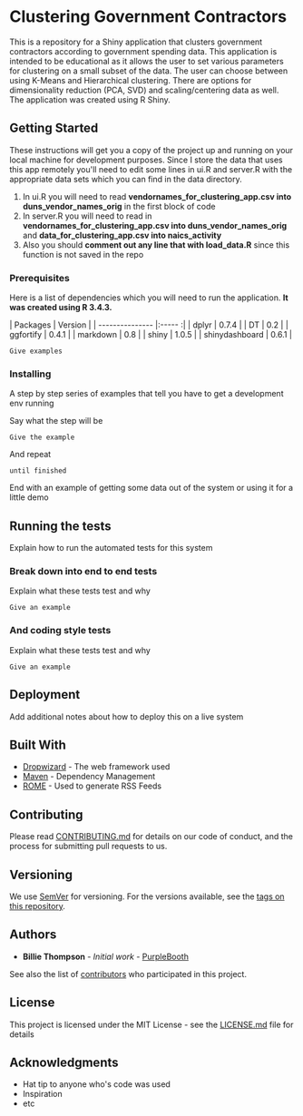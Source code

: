 # Clustering Government Contractors

This is a repository for a Shiny application that clusters government contractors according to government spending data. This application is intended to be educational as it allows the user to set various parameters for clustering on a small subset of the data. The user can choose between using K-Means and Hierarchical clustering. There are options for dimensionality reduction (PCA, SVD) and scaling/centering data as well. The application was created using R Shiny.

## Getting Started

These instructions will get you a copy of the project up and running on your local machine for development purposes. Since I store the data that uses this app remotely you'll need to edit some lines in ui.R and server.R with the appropriate data sets which you can find in the data directory.

1. In ui.R you will need to read **vendornames_for_clustering_app.csv into duns_vendor_names_orig** in the first block of code
2. In server.R you will need to read in **vendornames_for_clustering_app.csv into duns_vendor_names_orig** and **data_for_clustering_app.csv into naics_activity**
3. Also you should **comment out any line that with load_data.R** since this function is not saved in the repo

### Prerequisites

Here is a list of dependencies which you will need to run the application. **It was created using R 3.4.3.**

| Packages        | Version |
| --------------- |:----- :|
| dplyr           | 0.7.4  |
| DT              | 0.2    |
| ggfortify       | 0.4.1  |
| markdown        | 0.8    |
| shiny           | 1.0.5  |
| shinydashboard  | 0.6.1  | 


```
Give examples
```

### Installing

A step by step series of examples that tell you have to get a development env running

Say what the step will be

```
Give the example
```

And repeat

```
until finished
```

End with an example of getting some data out of the system or using it for a little demo

## Running the tests

Explain how to run the automated tests for this system

### Break down into end to end tests

Explain what these tests test and why

```
Give an example
```

### And coding style tests

Explain what these tests test and why

```
Give an example
```

## Deployment

Add additional notes about how to deploy this on a live system

## Built With

* [Dropwizard](http://www.dropwizard.io/1.0.2/docs/) - The web framework used
* [Maven](https://maven.apache.org/) - Dependency Management
* [ROME](https://rometools.github.io/rome/) - Used to generate RSS Feeds

## Contributing

Please read [CONTRIBUTING.md](https://gist.github.com/PurpleBooth/b24679402957c63ec426) for details on our code of conduct, and the process for submitting pull requests to us.

## Versioning

We use [SemVer](http://semver.org/) for versioning. For the versions available, see the [tags on this repository](https://github.com/your/project/tags).

## Authors

* **Billie Thompson** - *Initial work* - [PurpleBooth](https://github.com/PurpleBooth)

See also the list of [contributors](https://github.com/your/project/contributors) who participated in this project.

## License

This project is licensed under the MIT License - see the [LICENSE.md](LICENSE.md) file for details

## Acknowledgments

* Hat tip to anyone who's code was used
* Inspiration
* etc

